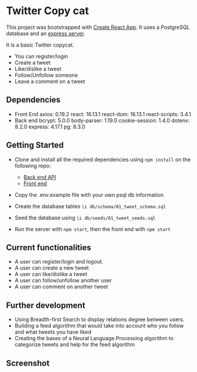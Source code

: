 # Twitter Copy cat

This project was bootstrapped with [Create React App](https://github.com/facebook/create-react-app). It uses a PostgreSQL database and an [express server](https://github.com/vbedardl/react-twitter-api-sql).

It is a basic Twitter copycat.

- You can register/login
- Create a tweet
- Like/dislike a tweet
- Follow/Unfollow someone
- Leave a comment on a tweet

## Dependencies

- Front End
  axios: 0.19.2
  react: 16.13.1
  react-dom: 16.13.1
  react-scripts: 3.4.1
- Back end
  bcrypt: 5.0.0
  body-parser: 1.19.0
  cookie-session: 1.4.0
  dotenv: 8.2.0
  express: 4.17.1
  pg: 8.3.0

## Getting Started

- Clone and install all the required dependencies using `npm install` on the following repo:

  - [Back end API](https://github.com/vbedardl/react-twitter-api-sql)
  - [Front end](https://github.com/vbedardl/react-twitter-frontend)

- Copy the .env.example file with your own psql db information
- Create the database tables `\i db/schema/01_tweet_schema.sql`
- Seed the database using `\i db/seeds/01_tweet_seeds.sql`
- Run the server with `npm start`, then the front end with `npm start`

## Current functionalities

- A user can register/login and logout.
- A user can create a new tweet
- A user can like/dislike a tweet
- A user can follow/unfollow another user
- A user can comment on another tweet

## Further development

- Using Breadth-first Search to display relations degree between users.
- Building a feed algorithm that would take into account who you follow and what tweets you have liked
- Creating the bases of a Neural Language Processing algorithm to categorize tweets and help for the feed algorithm

## Screenshot
